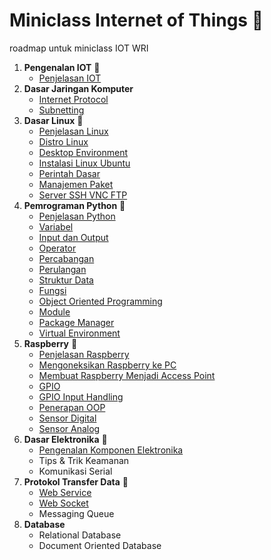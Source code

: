 # Miniclass Internet of Things :satellite:

roadmap untuk miniclass IOT WRI

1.  **Pengenalan IOT** :satellite:
    - [Penjelasan IOT](materi/topik1/penjelasan-iot.md)
2.  **Dasar Jaringan Komputer**
    - [Internet Protocol](materi/topik2/internet-protokol.md)
    - [Subnetting](materi/topik2/apa-itu-subnetting.md)
3.  **Dasar Linux** :penguin:
    - [Penjelasan Linux](materi/topik3/penjelasan-linux.md)
    - [Distro Linux](materi/topik3/distro-linux.md)
    - [Desktop Environment](materi/topik3/desktop-environment.md)
    - [Instalasi Linux Ubuntu](materi/topik3/instalasi.md)
    - [Perintah Dasar](materi/topik3/perintah-dasar.md)
    - [Manajemen Paket](materi/topik3/manajemen-paket.md)
    - [Server SSH VNC FTP](materi/topik3/server-ssh-vnc-ftp.md)
4.  **Pemrograman Python** :snake:
    - [Penjelasan Python](materi/topik4/intro-python.md)
    - [Variabel](materi/topik4/variabel.md)
    - [Input dan Output](materi/topik4/io.md)
    - [Operator](materi/topik4/operator.md)
    - [Percabangan](materi/topik4/percabangan.md)
    - [Perulangan](materi/topik4/perulangan.md)
    - [Struktur Data](materi/topik4/struktur-data.md)
    - [Fungsi](materi/topik4/fungsi.md)
    - [Object Oriented Programming](materi/topik4/oop.md)
    - [Module](materi/topik4/module.md)
    - [Package Manager](materi/topik4/package-manager.md)
    - [Virtual Environment](materi/topik4/virtual-env.md)
5.  **Raspberry** :strawberry:
    - [Penjelasan Raspberry](materi/topik5/penjelasan-raspi.md)
    - [Mengoneksikan Raspberry ke PC](materi/topik5/koneksi-raspi.md)
    - [Membuat Raspberry Menjadi Access Point](materi/topik5/membuat-raspberry-menjadi-access-point.md)
    - [GPIO](materi/topik5/gpio.md)
    - [GPIO Input Handling](materi/topik5/gpio-input-handling.md)
    - [Penerapan OOP](materi/topik5/oop-raspberry.md)
    - [Sensor Digital](materi/topik5/sensor-digital.md)
    - [Sensor Analog](materi/topik5/sensor-analog.md)
6.  **Dasar Elektronika** :electric_plug:
    - [Pengenalan Komponen Elektronika](materi/topik6/pengenalan-komponen2-elektronik.md)
    - Tips & Trik Keamanan
    - Komunikasi Serial
7.  **Protokol Transfer Data** :signal_strength:
    - [Web Service](materi/topik7/web-service.md)
    - [Web Socket](materi/topik7/web-socket.md)
    - Messaging Queue
8.  **Database**
    - Relational Database
    - Document Oriented Database
